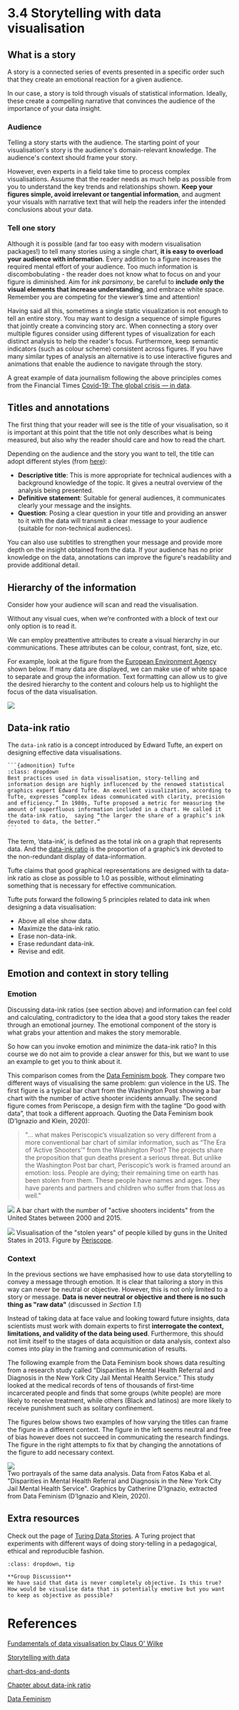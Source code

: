 # 3.4 Storytelling with data visualisation


## **What is a story**

A story is a connected series of events presented in a specific order such that they create an emotional reaction for a given audience. 

In our case, a story is told through visuals of statistical information. Ideally, these create a compelling narrative that convinces the audience of the importance of your data insight.

### Audience

Telling a story starts with the audience. The starting point of your visualisation's story is the audience's domain-relevant knowledge. The audience's context should frame your story.

However, even experts in a field take time to process complex visualisations. Assume that the reader needs as much help as possible from you to understand the key trends and relationships shown. **Keep your figures simple, avoid irrelevant or tangential information**, and augment your visuals with narrative text that will help the readers infer the intended conclusions about your data.


### Tell one story

Although it is possible (and far too easy with modern visualisation packages!) to tell many stories using a single chart, **it is easy to overload your audience with information**. Every addition to a figure increases the required mental effort of your audience. Too much information is discombobulating - the reader does not know what to focus on and your figure is diminished. Aim for _ink parsimony_, be careful to **include only the visual elements that increase understanding**, and embrace white space. Remember you are competing for the viewer’s time and attention! 

Having said all this, sometimes a single static visualization is not enough to tell an entire story. You may want to design a sequence of simple figures that jointly create a convincing story arc. When connecting a story over multiple figures consider using different types of visualization for each distinct analysis to help the reader's focus. Furthermore, keep semantic indicators (such as colour scheme) consistent across figures. If you have many similar types of analysis an alternative is to use interactive figures and animations that enable the audience to navigate through the story. 

A great example of data journalism following the above principles comes from the Financial Times [Covid-19: The global crisis — in data](https://ig.ft.com/coronavirus-global-data/).



## Titles and annotations

The first thing that your reader will see is the title of your visualisation, so it is important at this point that the title not only describes what is being measured, but also why the reader should care and how to read the chart.

Depending on the audience and the story you want to tell, the title can adopt different styles (from [here](https://www.eea.europa.eu/data-and-maps/daviz/learn-more/chart-dos-and-donts/#message)):
- **Descriptive title**: This is more appropriate for technical audiences with a background knowledge of the topic. It gives a neutral overview of the analysis being presented.
- **Definitive statement**: Suitable for general audiences, it communicates clearly your message and the insights.
- **Question**: Posing a clear question in your title and providing an answer to it with the data will transmit a clear message to your audience (suitable for non-technical audiences).

You can also use subtitles to strengthen your message and provide more depth on the insight obtained from the data. If your audience has no prior knowledge on the data, annotations can improve the figure's readability and provide additional detail.

## Hierarchy of the information

Consider how your audience will scan and read the visualisation.

Without any visual cues, when we’re confronted with a block of text our only option is to read it.

We can employ preattentive attributes to create a visual hierarchy in our communications. These attributes can be colour, contrast, font, size, etc.

For example, look at the figure from the [European Environment Agency](https://www.eea.europa.eu/) shown below. If many data are displayed, we can  make use of white space to separate and group the information. Text formatting can allow us to give the desired hierarchy to the content and colours help us to highlight the focus of the data visualisation.

![](https://i.imgur.com/aCd1T2W.png)

## Data-ink ratio

The `data-ink` ratio is a concept introduced by Edward Tufte, an expert on designing effective data visualisations. 

````{margin}
```{admonition} Tufte
:class: dropdown
Best practices used in data visualisation, story-telling and information design are highly influcenced by the renowed statistical graphics expert Edward Tufte. An excellent visualization, according to Tufte, expresses “complex ideas communicated with clarity, precision and efficiency.” In 1980s, Tufte proposed a metric for measuring the amount of superfluous information included in a chart. He called it the data-ink ratio,  saying “the larger the share of a graphic’s ink devoted to data, the better.” 
```
````

The term, ‘data-ink’, is defined as the total ink on a graph that represents data. 
And the [data-ink ratio](https://infovis-wiki.net/w/images/5/55/DIR.jpg) is the proportion of a graphic’s ink devoted to the non-redundant display of data-information. 

Tufte claims that good graphical representations are designed with ta data-ink ratio as close as possible to 1.0 as possible, without eliminating something that is necessary for effective communication.

Tufte puts forward the following 5 principles related to data ink when designing a data visualisation:

- Above all else show data.
- Maximize the data-ink ratio.
- Erase non-data-ink.
- Erase redundant data-ink.
- Revise and edit.

## Emotion and context in story telling 

### Emotion

Discussing data-ink ratios (see section above) and information can feel cold and calculating, contradictory to the idea that a good story takes the reader through an emotional journey. The emotional component of the story is what grabs your attention and makes the story memorable. 

So how can you invoke emotion and minimize the data-ink ratio? In this course we do not aim to provide a clear answer for this, but we want to use an example to get you to think about it.

This comparison comes from the [Data Feminism book](https://data-feminism.mitpress.mit.edu/pub/5evfe9yd/release/3). They compare two different ways of visualising the same problem: gun violence in the US. The first figure is a typical bar chart from the Washington Post showing a bar chart with the number of active shooter incidents annually. The second figure comes from Periscope, a design firm with the tagline “Do good with data”, that took a different approach. Quoting the Data Feminism book (D’Ignazio and Klein, 2020): 

> "... what makes Periscopic’s visualization so very different from a more conventional bar chart of similar information, such as “The Era of ‘Active Shooters’” from the Washington Post? The projects share the proposition that gun deaths present a serious threat. But unlike the Washington Post bar chart, Periscopic’s work is framed around an emotion: loss. People are dying; their remaining time on earth has been stolen from them. These people have names and ages. They have parents and partners and children who suffer from that loss as well."

![](https://i.imgur.com/XcdZGKf.png)
A bar chart with the number of "active shooters incidents" from the United States between 2000 and 2015.


![](https://i.imgur.com/KbnOEry.png)
Visualisation of the "stolen years" of people killed by guns in the United States in 2013. Figure by [Periscope](https://guns.periscopic.com/).


### Context

In the previous sections we have emphasised how to use data storytelling to convey a message through emotion. It is clear that tailoring a story in this way can never be neutral or objective. However, this is not only limited to a story or message. **Data is never neutral or objective and there is no such thing as "raw data"** (discussed in _Section 1.1_) 

Instead of taking data at face value and looking toward future insights, data scientists must work with domain experts to first **interrogate the context, limitations, and validity of the data being used**. Furthermore, this should not limit itself to the stages of data acquisition or data analysis, context also comes into play in the framing and communication of results.

The following example from the Data Feminism book shows data resulting from a research study called “Disparities in Mental Health Referral and Diagnosis in the New York City Jail Mental Health Service.” This study looked at the medical records of tens of thousands of first-time incarcerated people and finds that some groups (white people) are more likely to receive treatment, while others (Black and latinos) are more likely to receive punishment such as solitary confinement. 

The figures below shows two examples of how varying the titles can frame the figure in a different context. The figure in the left seems neutral and free of bias however does not succeed in communicating the research findings. The figure in the right attempts to fix that by changing the annotations of the figure to add necessary context.

![](https://i.imgur.com/ThduUju.png)   
Two portrayals of the same data analysis. Data from Fatos Kaba et al. "Disparities in Mental Health Referral and Diagnosis in the New York City Jail Mental Health Service". Graphics by Catherine D'Ignazio, extracted from Data Feminism (D’Ignazio and Klein, 2020). 

## Extra resources

Check out the page of [Turing Data Stories](https://alan-turing-institute.github.io/TuringDataStories-fastpages/). A Turing project that experiments with different ways of doing story-telling in a pedagogical, ethical and reproducible fashion. 


```{admonition} Exercise
:class: dropdown, tip

**Group Discussion**
We have said that data is never completely objective. Is this true? How would be visualise data that is potentially emotive but you want to keep as objective as possible? 

```

# References

[Fundamentals of data visualisation by Claus O' Wilke](https://clauswilke.com/dataviz/)

[Storytelling with data](http://www.bdbanalytics.ir/media/1123/storytelling-with-data-cole-nussbaumer-knaflic.pdf)

[chart-dos-and-donts](https://www.eea.europa.eu/data-and-maps/daviz/learn-more/chart-dos-and-donts/#message)

[Chapter about data-ink ratio](https://jtr13.github.io/cc19/tuftes-principles-of-data-ink.html)

[Data Feminism](https://data-feminism.mitpress.mit.edu/)

<!-- #endregion -->

```python

```
